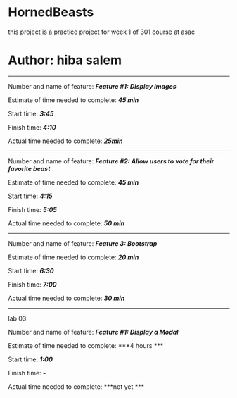 # HornedBeasts

this project is a practice project for week 1 of 301 course at asac

# Author: hiba salem

- - - 

Number and name of feature: ***Feature #1: Display images***

Estimate of time needed to complete: ***45 min***

Start time: ***3:45***

Finish time: ***4:10***

Actual time needed to complete: ***25min***

- - - 

Number and name of feature: ***Feature #2: Allow users to vote for their favorite beast***

Estimate of time needed to complete: ***45 min***

Start time: ***4:15***

Finish time: ***5:05***

Actual time needed to complete: ***50 min***

- - - 

Number and name of feature: ***Feature 3: Bootstrap***

Estimate of time needed to complete: ***20 min***

Start time: ***6:30***

Finish time: ***7:00***

Actual time needed to complete: ***30 min***

- - - 

lab 03 

Number and name of feature: ***Feature #1: Display a Modal***

Estimate of time needed to complete: ***4 hours ***

Start time: ***1:00***

Finish time: ***-***

Actual time needed to complete: ***not yet ***

